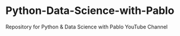 # Python-Data-Science-with-Pablo
Repository for Python &amp; Data Science with Pablo YouTube Channel 
